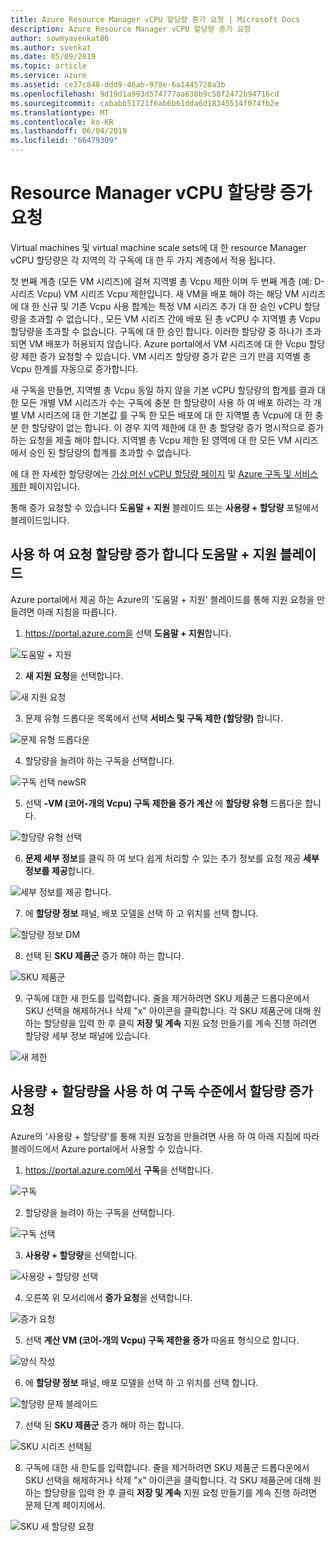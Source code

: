 ```yaml
---
title: Azure Resource Manager vCPU 할당량 증가 요청 | Microsoft Docs
description: Azure Resource Manager vCPU 할당량 증가 요청
author: sowmyavenkat86
ms.author: svenkat
ms.date: 05/09/2019
ms.topic: article
ms.service: azure
ms.assetid: ce37c848-ddd9-46ab-978e-6a1445728a3b
ms.openlocfilehash: 9d19d1a993d574777aa630b9c58f2472b94716cd
ms.sourcegitcommit: cababb51721f6ab6b61dda6d18345514f074fb2e
ms.translationtype: MT
ms.contentlocale: ko-KR
ms.lasthandoff: 06/04/2019
ms.locfileid: "66479309"
---
```

# <a name="resource-manager-vcpu-quota-increase-requests"></a>Resource Manager vCPU 할당량 증가 요청

Virtual machines 및 virtual machine scale sets에 대 한 resource Manager vCPU 할당량은 각 지역의 각 구독에 대 한 두 가지 계층에서 적용 됩니다. 

첫 번째 계층 (모든 VM 시리즈)에 걸쳐 지역별 총 Vcpu 제한 이며 두 번째 계층 (예: D-시리즈 Vcpu) VM 시리즈 Vcpu 제한입니다. 새 VM을 배포 해야 하는 해당 VM 시리즈에 대 한 신규 및 기존 Vcpu 사용 합계는 특정 VM 시리즈 추가 대 한 승인 vCPU 할당량을 초과할 수 없습니다., 모든 VM 시리즈 간에 배포 된 총 vCPU 수 지역별 총 Vcpu 할당량을 초과할 수 없습니다.  구독에 대 한 승인 합니다. 이러한 할당량 중 하나가 초과되면 VM 배포가 허용되지 않습니다.
Azure portal에서 VM 시리즈에 대 한 Vcpu 할당량 제한 증가 요청할 수 있습니다. VM 시리즈 할당량 증가 같은 크기 만큼 지역별 총 Vcpu 한계를 자동으로 증가합니다. 

새 구독을 만들면, 지역별 총 Vcpu 동일 하지 않을 기본 vCPU 할당량의 합계를 결과 대 한 모든 개별 VM 시리즈가 수는 구독에 충분 한 할당량이 사용 하 여 배포 하려는 각 개별 VM 시리즈에 대 한 기본값 를 구독 한 모든 배포에 대 한 지역별 총 Vcpu에 대 한 충분 한 할당량이 없는 합니다. 이 경우 지역 제한에 대 한 총 할당량 증가 명시적으로 증가 하는 요청을 제출 해야 합니다. 지역별 총 Vcpu 제한 된 영역에 대 한 모든 VM 시리즈에서 승인 된 할당량의 합계를 초과할 수 없습니다.

에 대 한 자세한 할당량에는 [가상 머신 vCPU 할당량 페이지](https://docs.microsoft.com/azure/virtual-machines/windows/quotas) 및 [Azure 구독 및 서비스 제한](https://aka.ms/quotalimits) 페이지입니다. 

통해 증가 요청할 수 있습니다 **도움말 + 지원** 블레이드 또는 **사용량 + 할당량** 포털에서 블레이드입니다. 

## <a name="request-quota-increase-using-the-help--support-blade"></a>사용 하 여 요청 할당량 증가 합니다 **도움말 + 지원** 블레이드

Azure portal에서 제공 하는 Azure의 '도움말 + 지원' 블레이드를 통해 지원 요청을 만들려면 아래 지침을 따릅니다. 

1. https://portal.azure.com을 선택 **도움말 + 지원**합니다.

![도움말 + 지원](./media/resource-manager-core-quotas-request/helpsupport.png)
 
2.  **새 지원 요청**을 선택합니다. 

![새 지원 요청](./media/resource-manager-core-quotas-request/newsupportrequest.png)

3. 문제 유형 드롭다운 목록에서 선택 **서비스 및 구독 제한 (할당량)** 합니다.

![문제 유형 드롭다운](./media/resource-manager-core-quotas-request/issuetypedropdown.png)

4. 할당량을 늘려야 하는 구독을 선택합니다.

![구독 선택 newSR](./media/resource-manager-core-quotas-request/select-subscription-sr.png)
   
5. 선택 **-VM (코어-개의 Vcpu) 구독 제한을 증가 계산** 에 **할당량 유형** 드롭다운 합니다. 

![할당량 유형 선택](./media/resource-manager-core-quotas-request/select-quota-type.png)

6. **문제 세부 정보**를 클릭 하 여 보다 쉽게 처리할 수 있는 추가 정보를 요청 제공 **세부 정보를 제공**합니다.

![세부 정보를 제공 합니다.](./media/resource-manager-core-quotas-request/provide-details.png)

7. 에 **할당량 정보** 패널, 배포 모델을 선택 하 고 위치를 선택 합니다.

![할당량 정보 DM](./media/resource-manager-core-quotas-request/quota-details.png)

8. 선택 된 **SKU 제품군** 증가 해야 하는 합니다. 

![SKU 제품군](./media/resource-manager-core-quotas-request/sku-family.png)

9. 구독에 대한 새 한도를 입력합니다. 줄을 제거하려면 SKU 제품군 드롭다운에서 SKU 선택을 해제하거나 삭제 "x" 아이콘을 클릭합니다. 각 SKU 제품군에 대해 원하는 할당량을 입력 한 후 클릭 **저장 및 계속** 지원 요청 만들기를 계속 진행 하려면 할당량 세부 정보 패널에 있습니다.

![새 제한](./media/resource-manager-core-quotas-request/new-limits.png)


## <a name="request-quota-increase-at-subscription-level-using-usages--quota"></a>사용량 + 할당량을 사용 하 여 구독 수준에서 할당량 증가 요청

Azure의 '사용량 + 할당량'를 통해 지원 요청을 만들려면 사용 하 여 아래 지침에 따라 블레이드에서 Azure portal에서 사용할 수 있습니다. 

1. https://portal.azure.com에서 **구독**을 선택합니다.

![구독](./media/resource-manager-core-quotas-request/subscriptions.png)

2. 할당량을 늘려야 하는 구독을 선택합니다.

![구독 선택](./media/resource-manager-core-quotas-request/select-subscription.png)

3. **사용량 + 할당량**을 선택합니다.

![사용량 + 할당량 선택](./media/resource-manager-core-quotas-request/select-usage-quotas.png)

4. 오른쪽 위 모서리에서 **증가 요청**을 선택합니다.

![증가 요청](./media/resource-manager-core-quotas-request/request-increase.png)

5. 선택 **계산 VM (코어-개의 Vcpu) 구독 제한을 증가** 따옴표 형식으로 합니다. 

![양식 작성](./media/resource-manager-core-quotas-request/forms.png)
   
6. 에 **할당량 정보** 패널, 배포 모델을 선택 하 고 위치를 선택 합니다.

![할당량 문제 블레이드](./media/resource-manager-core-quotas-request/problemstep.png)

7. 선택 된 **SKU 제품군** 증가 해야 하는 합니다.

![SKU 시리즈 선택됨](./media/resource-manager-core-quotas-request/sku-family.png)

8. 구독에 대한 새 한도를 입력합니다. 줄을 제거하려면 SKU 제품군 드롭다운에서 SKU 선택을 해제하거나 삭제 "x" 아이콘을 클릭합니다. 각 SKU 제품군에 대해 원하는 할당량을 입력 한 후 클릭 **저장 및 계속** 지원 요청 만들기를 계속 진행 하려면 문제 단계 페이지에서.

![SKU 새 할당량 요청](./media/resource-manager-core-quotas-request/new-limits.png)



